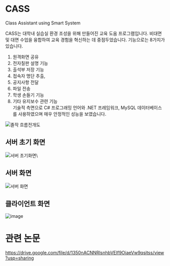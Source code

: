 # CASS
Class Assistant using Smart System


CASS는 대학내 실습실 환경 조성을 위해 만들어진 교육 도움 프로그램입니다.
비대면 및 대면 수업을 융합하여 교육 경험을 혁신하는 데 중점두었습니다.
기능으로는 8가지가 있습니다.
1. 원격화면 공유
2. 전자칠판 설명 기능
3. 출석부 저장 기능
4. 접속자 명단 추출, 
5. 공지사항 전달
6. 파일 전송
7. 학생 손들기 기능 
8. 기타 유지보수 관련 기능  
기술적 측면으로 C# 프로그래밍 언어와 .NET 프레임워크, 
MySQL 데이터베이스를 사용하였으며 매우 안정적인 성능을 보였습니다.


![졸작 흐름전개도 ](https://github.com/zazasj/CASS/assets/105793155/1a0c9f0c-4292-4b7d-a8d2-147c76b75f97)


## 서버 초기 화면 
![서버 초기화면 ](https://github.com/zazasj/CASS/assets/105793155/2e3e9de9-6223-480e-a137-74b217d8d908)\


## 서버 화면
![서버 화면 ](https://github.com/zazasj/CASS/assets/105793155/579d391a-fb27-421a-ace9-4d9b80c309fd)


## 클라이언트 화면
![image](https://github.com/zazasj/CASS/assets/105793155/b7909461-f723-4e93-8449-efefef110027)


# 관련 논문
https://drive.google.com/file/d/1350nACNNRlsnhbVEIf9OiaeVw9qsitss/view?usp=sharing
